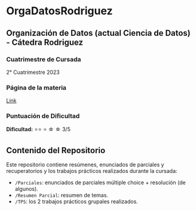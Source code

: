 # OrgaDatosRodriguez
## Organización de Datos (actual Ciencia de Datos) - Cátedra Rodriguez

### Cuatrimestre de Cursada
2° Cuatrimestre 2023

### Página de la materia
[Link](https://datos7506-fiuba.github.io/)

### Puntuación de Dificultad
**Dificultad:** ⭐⭐ ⭐ ☆ ☆ 3/5

## Contenido del Repositorio
Este repositorio contiene resúmenes, enunciados de parciales y recuperatorios y los trabajos prácticos realizados durante la cursada:

- `/Parciales`: enunciados de parciales múltiple choice + resolución (de algunos).
- `/Resumen Parcial`: resumen de temas.
- `/TPS`: los 2 trabajos prácticos grupales realizados.
